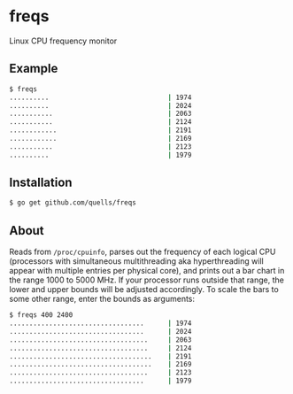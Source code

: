 # freqs

Linux CPU frequency monitor

## Example

```bash
$ freqs
..........                              | 1974
..........                              | 2024
...........                             | 2063
...........                             | 2124
............                            | 2191
............                            | 2169
...........                             | 2123
..........                              | 1979
```

## Installation

```bash
$ go get github.com/quells/freqs
```

## About

Reads from `/proc/cpuinfo`, parses out the frequency of each logical CPU (processors with simultaneous multithreading aka hyperthreading will appear with multiple entries per physical core), and prints out a bar chart in the range 1000 to 5000 MHz. If your processor runs outside that range, the lower and upper bounds will be adjusted accordingly. To scale the bars to some other range, enter the bounds as arguments:

```bash
$ freqs 400 2400
..................................      | 1974
..................................      | 2024
...................................     | 2063
...................................     | 2124
....................................    | 2191
....................................    | 2169
...................................     | 2123
..................................      | 1979
```
